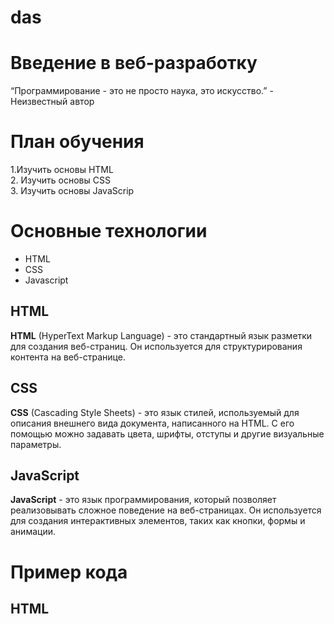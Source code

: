 # das
# **Введение в веб-разработку**  
 “Программирование - это не просто наука, это искусство.” - Неизвестный автор  
# **План обучения**  
1.Изучить основы HTML  
2. Изучить основы CSS  
3. Изучить основы JavaScrip 
# **Основные технологии**  
- HTML
- CSS
- Javascript
## **HTML**  
**HTML** (HyperText Markup Language) - это стандартный язык разметки для создания веб-страниц. Он используется для
структурирования контента на веб-странице.
## **CSS**
**CSS**  (Cascading Style Sheets) - это язык стилей, используемый для описания внешнего вида документа, написанного на
HTML. С его помощью можно задавать цвета, шрифты, отступы и другие визуальные параметры.  
## **JavaScript**
**JavaScript** - это язык программирования, который позволяет реализовывать сложное поведение на веб-страницах. Он
используется для создания интерактивных элементов, таких как кнопки, формы и анимации.
# Пример кода
## HTML
<!-- <!DOCTYPE html>
<html lang="en">
<head>
<meta charset="UTF-8">
<meta name="viewport" content="width=device-width, initial-scale=1.0">
<title>Пример HTML</title>
<link rel="stylesheet" href="styles.css">
</head>
<body>
<div class="container">
<h1>Добро пожаловать на мой сайт</h1>
<p>Это пример веб-страницы, созданной с использованием HTML и CSS.</p>
<button onclick="showMessage()">Нажми меня</button>
</div>
<script src="script.js"></script>
</body>
</html> -->

